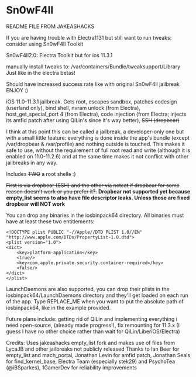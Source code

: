 # Sn0wF4ll

README FILE FROM JAKEASHACKS 

If you are having trouble with Electra1131 but still want to run tweaks:
consider using Sn0wF4ll Toolkit

Sn0wF4ll2.0: Electra Toolkit but for ios 11.3.1

manually install tweaks to: /var/containers/Bundle/tweaksupport/Library
Just like in the electra betas!

Should have increased success rate like with original Sn0wF4ll jailbreak 
ENJOY :)

iOS 11.0-11.3.1 jailbreak. Gets root, escapes sandbox, patches codesign (userland only), bind shell, nvram unlock (from Electra), host_get_special_port 4 (from Electra), code injection (from Electra; injects its amfid patch after using QiLin's since it's way better), ~~SSH (dropbear)~~

I think at this point this can be called a jailbreak, a developer-only one but with a small little feature: everything is done inside the app's bundle (except /var/dropbear & /var/profile) and nothing outside is touched. This makes it safe to use, without the requirement of full root read and write (although it is enabled on 11.0-11.2.6) and at the same time makes it not conflict with other jailbreaks in any way.


Includes ~~TWO~~ a root shell~~s~~ :)

~~First is via dropbear (SSH) and the other via netcat if dropbear for some reason  doesn't work or you prefer it?.~~ **Dropbear not supported yet because empty_list seems to also have file descriptor leaks. Unless those are fixed dropbear will NOT work**

You can drop any binaries in the iosbinpack64 directory. All binaries must have at least these two entitlements:

    <!DOCTYPE plist PUBLIC "-//Apple//DTD PLIST 1.0//EN" "http://www.apple.com/DTDs/PropertyList-1.0.dtd">
    <plist version="1.0">
    <dict>
        <key>platform-application</key>
        <true/>
        <key>com.apple.private.security.container-required</key>
        <false/>
    </dict>
    </plist>

LaunchDaemons are also supported, you can drop their plists in the iosbinpack64/LaunchDaemons directory and they'll get loaded on each run of the app. Type REPLACE_ME when you want to put the absolute path of iosbinpack64, like in the example provided.

Future plans include: getting rid of QiLin and implementing everything i need open-source, (already made progress!), fix remounting for 11.3.x (I guess I have no other choice rather than wait for QiLin/LiberiOS/Electra)

Credits: Uses jakeashacks empty_list fork and makes use of files from LycaJB and other jailbreaks not publicly released Thanks to Ian Beer for empty_list and mach_portal, Jonathan Levin for amfid patch, Jonathan Seals for find_kernel_base, Electra Team (especially stek29) and PsychoTea (@iBSparkes), 1GamerDev for reliability improvements
